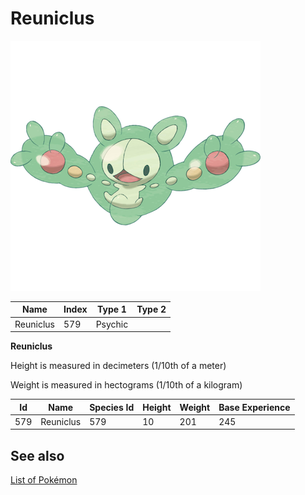 # Reuniclus


![Reuniclus](images/579.png)

| **Name** | **Index** | **Type 1** | **Type 2** |
|----|----|----|----|
| Reuniclus | 579 | Psychic  |  |

**Reuniclus** 


Height is measured in decimeters (1/10th of a meter)

Weight is measured in hectograms (1/10th of a kilogram)

| **Id** | **Name** | **Species Id** | **Height** | **Weight** | **Base Experience** |
|--------|----------|----------------|------------|------------|---------------------|
| 579 | Reuniclus | 579 | 10 | 201 | 245 |


## See also

[List of Pokémon](../pokemon.md)

